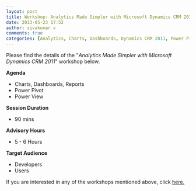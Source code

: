 ```yaml
---
layout: post
title: Workshop: Analytics Made Simpler with Microsoft Dynamics CRM 2011
date: 2013-05-23 17:52
author: sivakumar v
comments: true
categories: [Analytics, Charts, Dashboards, Dynamics CRM 2011, Power Pivot, Power View, Reports, Uncategorized, Workshops]
---
```

<p>Please find the details of the "<em>Analytics Made Simpler with Microsoft Dynamics CRM 2011</em>" workshop below.<p><strong>Agenda</strong></p><ul>
<li>Charts, Dashboards, Reports</li>
<li>Power Pivot</li>
<li>Power View</li>
</ul><p><strong>Session Duration</strong></p><ul>
<li>90 mins</li>
</ul><p><strong>Advisory Hours</strong></p><ul>
<li>5 - 6&nbsp;Hours</li>
</ul><p><strong>Target Audience</strong></p><ul>
<li>Developers</li>
<li>Users</li>
</ul><p>If you are interested in any of the workshops mentioned above, click <a href="mailto:blog_ptsdynamics@microsoft.com?Subject=Dynamics%20CRM%20Workshops%20-%20Registration&amp;Body=PLEASE%20FILL%20IN%20THE%20FOLLOWING%20DETAILS%0A%0AName%3A%0ACompany%20Name%3A%0APartner%20ID%3A%0AContact%20number%3A%0AEmail%20ID%3A%0AProducts%20interested%20in%3A%0ASessions%20interested%20in%3A">here.</a></p></p>

